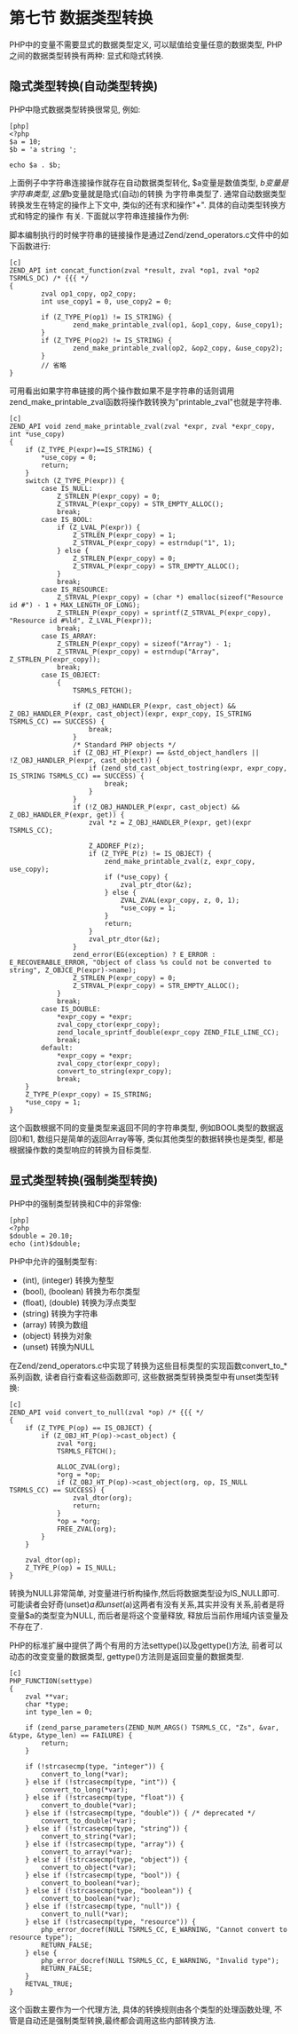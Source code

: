 # 第七节 数据类型转换

PHP中的变量不需要显式的数据类型定义, 可以赋值给变量任意的数据类型, PHP之间的数据类型转换有两种: 显式和隐式转换.


## 隐式类型转换(自动类型转换)
PHP中隐式数据类型转换很常见, 例如:

	[php]
	<?php
	$a = 10;
	$b = 'a string ';

	echo $a . $b;

上面例子中字符串连接操作就存在自动数据类型转化, $a变量是数值类型, $b变量是字符串类型, 这里$b变量就是隐式(自动)的转换
为字符串类型了. 通常自动数据类型转换发生在特定的操作上下文中, 类似的还有求和操作"+". 具体的自动类型转换方式和特定的操作
有关. 下面就以字符串连接操作为例:

脚本编制执行的时候字符串的链接操作是通过Zend/zend_operators.c文件中的如下函数进行:

	[c]
	ZEND_API int concat_function(zval *result, zval *op1, zval *op2 TSRMLS_DC) /* {{{ */
	{           
			zval op1_copy, op2_copy;
			int use_copy1 = 0, use_copy2 = 0;

			if (Z_TYPE_P(op1) != IS_STRING) { 
					zend_make_printable_zval(op1, &op1_copy, &use_copy1);
			}           
			if (Z_TYPE_P(op2) != IS_STRING) { 
					zend_make_printable_zval(op2, &op2_copy, &use_copy2);
			}       
			// 省略
	}

可用看出如果字符串链接的两个操作数如果不是字符串的话则调用zend_make_printable_zval函数将操作数转换为"printable_zval"也就是字符串.

	[c]
	ZEND_API void zend_make_printable_zval(zval *expr, zval *expr_copy, int *use_copy)
	{
		if (Z_TYPE_P(expr)==IS_STRING) {
			*use_copy = 0;
			return;
		}
		switch (Z_TYPE_P(expr)) {
			case IS_NULL:
				Z_STRLEN_P(expr_copy) = 0;
				Z_STRVAL_P(expr_copy) = STR_EMPTY_ALLOC();
				break;
			case IS_BOOL:
				if (Z_LVAL_P(expr)) {
					Z_STRLEN_P(expr_copy) = 1;
					Z_STRVAL_P(expr_copy) = estrndup("1", 1);
				} else {
					Z_STRLEN_P(expr_copy) = 0;
					Z_STRVAL_P(expr_copy) = STR_EMPTY_ALLOC();
				}
				break;
			case IS_RESOURCE:
				Z_STRVAL_P(expr_copy) = (char *) emalloc(sizeof("Resource id #") - 1 + MAX_LENGTH_OF_LONG);
				Z_STRLEN_P(expr_copy) = sprintf(Z_STRVAL_P(expr_copy), "Resource id #%ld", Z_LVAL_P(expr));
				break;
			case IS_ARRAY:
				Z_STRLEN_P(expr_copy) = sizeof("Array") - 1;
				Z_STRVAL_P(expr_copy) = estrndup("Array", Z_STRLEN_P(expr_copy));
				break;
			case IS_OBJECT:
				{
					TSRMLS_FETCH();

					if (Z_OBJ_HANDLER_P(expr, cast_object) && Z_OBJ_HANDLER_P(expr, cast_object)(expr, expr_copy, IS_STRING TSRMLS_CC) == SUCCESS) {
						break;
					}
					/* Standard PHP objects */
					if (Z_OBJ_HT_P(expr) == &std_object_handlers || !Z_OBJ_HANDLER_P(expr, cast_object)) {
						if (zend_std_cast_object_tostring(expr, expr_copy, IS_STRING TSRMLS_CC) == SUCCESS) {
							break;
						}    
					}    
					if (!Z_OBJ_HANDLER_P(expr, cast_object) && Z_OBJ_HANDLER_P(expr, get)) {
						zval *z = Z_OBJ_HANDLER_P(expr, get)(expr TSRMLS_CC);

						Z_ADDREF_P(z);
						if (Z_TYPE_P(z) != IS_OBJECT) {
							zend_make_printable_zval(z, expr_copy, use_copy);
							if (*use_copy) {
								zval_ptr_dtor(&z);
							} else {
								ZVAL_ZVAL(expr_copy, z, 0, 1);
								*use_copy = 1;
							}
							return;
						}
						zval_ptr_dtor(&z);
					}
					zend_error(EG(exception) ? E_ERROR : E_RECOVERABLE_ERROR, "Object of class %s could not be converted to string", Z_OBJCE_P(expr)->name);
					Z_STRLEN_P(expr_copy) = 0;
					Z_STRVAL_P(expr_copy) = STR_EMPTY_ALLOC();
				}
				break;
			case IS_DOUBLE:
				*expr_copy = *expr;
				zval_copy_ctor(expr_copy);
				zend_locale_sprintf_double(expr_copy ZEND_FILE_LINE_CC);
				break;
			default:
				*expr_copy = *expr;
				zval_copy_ctor(expr_copy);
				convert_to_string(expr_copy);
				break;
		}
		Z_TYPE_P(expr_copy) = IS_STRING;
		*use_copy = 1;
	}

这个函数根据不同的变量类型来返回不同的字符串类型, 例如BOOL类型的数据返回0和1, 数组只是简单的返回Array等等, 类似其他类型的数据转换也是类型,
都是根据操作数的类型响应的转换为目标类型.


## 显式类型转换(强制类型转换)
PHP中的强制类型转换和C中的非常像:

	[php]
	<?php
	$double = 20.10;
	echo (int)$double;

PHP中允许的强制类型有:

- (int), (integer)  转换为整型
- (bool), (boolean) 转换为布尔类型
- (float), (double) 转换为浮点类型
- (string) 转换为字符串
- (array) 转换为数组
- (object) 转换为对象
- (unset) 转换为NULL

在Zend/zend_operators.c中实现了转换为这些目标类型的实现函数convert_to_*系列函数, 读者自行查看这些函数即可, 这些数据类型转换类型中有unset类型转换:

	[c]
	ZEND_API void convert_to_null(zval *op) /* {{{ */
	{
		if (Z_TYPE_P(op) == IS_OBJECT) {
			if (Z_OBJ_HT_P(op)->cast_object) {
				zval *org;
				TSRMLS_FETCH();

				ALLOC_ZVAL(org);
				*org = *op;
				if (Z_OBJ_HT_P(op)->cast_object(org, op, IS_NULL TSRMLS_CC) == SUCCESS) {
					zval_dtor(org);
					return;
				}
				*op = *org;
				FREE_ZVAL(org);
			}
		}

		zval_dtor(op);
		Z_TYPE_P(op) = IS_NULL;
	}

转换为NULL非常简单, 对变量进行析构操作,然后将数据类型设为IS_NULL即可. 可能读者会好奇(unset)$a和unset($a)这两者有没有关系,其实并没有关系,前者是将
变量$a的类型变为NULL, 而后者是将这个变量释放, 释放后当前作用域内该变量及不存在了.

PHP的标准扩展中提供了两个有用的方法settype()以及gettype()方法, 前者可以动态的改变变量的数据类型, gettype()方法则是返回变量的数据类型.

	[c]
	PHP_FUNCTION(settype)
	{
		zval **var;
		char *type;
		int type_len = 0;

		if (zend_parse_parameters(ZEND_NUM_ARGS() TSRMLS_CC, "Zs", &var, &type, &type_len) == FAILURE) {
			return;
		}

		if (!strcasecmp(type, "integer")) {
			convert_to_long(*var);
		} else if (!strcasecmp(type, "int")) {
			convert_to_long(*var);
		} else if (!strcasecmp(type, "float")) {
			convert_to_double(*var);
		} else if (!strcasecmp(type, "double")) { /* deprecated */
			convert_to_double(*var);
		} else if (!strcasecmp(type, "string")) {
			convert_to_string(*var);
		} else if (!strcasecmp(type, "array")) {
			convert_to_array(*var);
		} else if (!strcasecmp(type, "object")) {
			convert_to_object(*var);
		} else if (!strcasecmp(type, "bool")) {
			convert_to_boolean(*var);
		} else if (!strcasecmp(type, "boolean")) {
			convert_to_boolean(*var);
		} else if (!strcasecmp(type, "null")) {
			convert_to_null(*var);
		} else if (!strcasecmp(type, "resource")) {
			php_error_docref(NULL TSRMLS_CC, E_WARNING, "Cannot convert to resource type");
			RETURN_FALSE;
		} else {
			php_error_docref(NULL TSRMLS_CC, E_WARNING, "Invalid type");
			RETURN_FALSE;
		}
		RETVAL_TRUE;
	}

这个函数主要作为一个代理方法, 具体的转换规则由各个类型的处理函数处理, 不管是自动还是强制类型转换,最终都会调用这些内部转换方法.
